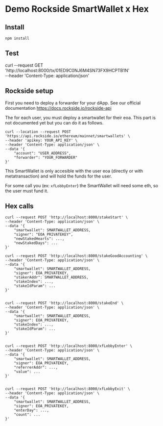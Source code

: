 # Demo Rockside SmartWallet x Hex

## Install

```
npm install
```

## Test


curl --request GET 'http://localhost:8000/tx/01ED9C0NJ6M4SN73FX9HCPTB1N' \
--header 'Content-Type: application/json'

## Rockside setup

First you need to deploy a forwarder for your dApp. See our official documentation https://docs.rockside.io/rockside-api

The for each user, you must deploy a smartwallet for their eoa. This part is not documented yet but you can do it as follows.

```
curl --location --request POST 'https://api.rockside.io/ethereum/mainnet/smartwallets' \
--header 'apikey: YOUR_API_KEY' \
--header 'Content-Type: application/json' \
--data '{
	"account": "USER_ADDRESS",
	"forwarder": "YOUR_FORWARDER"
}'
```

This SmartWallet is only accesible with the user eoa (directly or with metatransaction) and will hold the funds for the user.

For some call you (ex: `xfLobbyEnter`) the SmartWallet will need some eth, so the user must fund it.

## Hex calls

```
curl --request POST 'http://localhost:8000/stakeStart' \
--header 'Content-Type: application/json' \
--data '{
	"smartwallet": SMARTWALLET_ADDRESS,
	"signer": "EOA_PRIVATEKEY",
	"newStakedHearts": ...,
	"newStakedDays": ...
}'

curl --request POST 'http://localhost:8000/stakeGoodAccounting' \
--header 'Content-Type: application/json' \
--data '{
	"smartwallet": SMARTWALLET_ADDRESS,
	"signer": EOA_PRIVATEKEY,
	"stakerAddr": SMARTWALLET_ADDRESS,
	"stakeIndex": ...,
	"stakeIdParam": ...
}'


curl --request POST 'http://localhost:8000/stakeEnd' \
--header 'Content-Type: application/json' \
--data '{
	"smartwallet": SMARTWALLET_ADDRESS,
	"signer": EOA_PRIVATEKEY,
	"stakeIndex": ...,
	"stakeIdParam": ...
}'


curl --request POST 'http://localhost:8000/xfLobbyEnter' \
--header 'Content-Type: application/json' \
--data '{
	"smartwallet": SMARTWALLET_ADDRESS,
	"signer": EOA_PRIVATEKEY,
	"referrerAddr": ...,
	"value": ...
}'


curl --request POST 'http://localhost:8000/xfLobbyExit' \
--header 'Content-Type: application/json' \
--data '{
	"smartwallet": SMARTWALLET_ADDRESS,
	"signer": EOA_PRIVATEKEY,
	"enterDay": ...,
	"count": ...
}'
```
